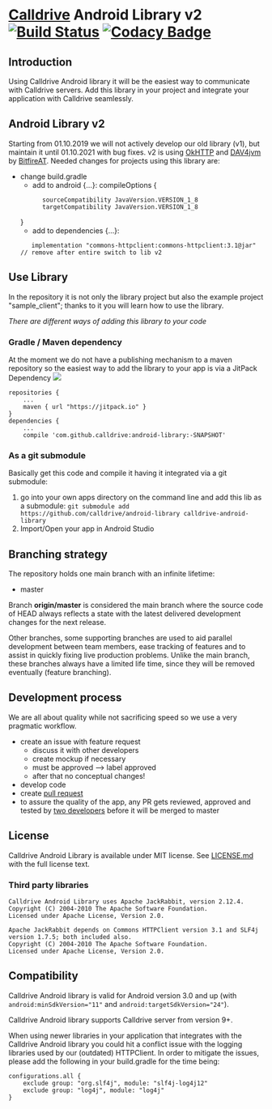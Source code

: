 # [Calldrive](https://calldrive.com) Android Library v2 [![Build Status](https://drone.calldrive.com/api/badges/calldrive/android-library/status.svg)](https://drone.calldrive.com/calldrive/android-library) [![Codacy Badge](https://api.codacy.com/project/badge/Grade/d9f94f04e0f447a6b21c0ae08f6f7594)](https://www.codacy.com/app/Calldrive/android-library?utm_source=github.com&amp;utm_medium=referral&amp;utm_content=calldrive/android-library&amp;utm_campaign=Badge_Grade)

## Introduction
Using Calldrive Android library it will be the easiest way to communicate with Calldrive servers.
Add this library in your project and integrate your application with Calldrive seamlessly.

## Android Library v2
Starting from 01.10.2019 we will not actively develop our old library (v1), but maintain it until 01.10.2021 with bug fixes.
v2 is using [OkHTTP](https://square.github.io/okhttp) and [DAV4jvm](https://gitlab.com/bitfireAT/dav4jvm) by [BitfireAT](https://www.bitfire.at/).
Needed changes for projects using this library are:
- change build.gradle
  - add to android {…}: compileOptions {
  ```
        sourceCompatibility JavaVersion.VERSION_1_8
        targetCompatibility JavaVersion.VERSION_1_8
  ```
    }
  -  add to dependencies {…}:
  ```
     implementation "commons-httpclient:commons-httpclient:3.1@jar" // remove after entire switch to lib v2
  ``` 

## Use Library
In the repository it is not only the library project but also the example project "sample_client"; 
thanks to it you will learn how to use the library.

*There are different ways of adding this library to your code*

### Gradle / Maven dependency
At the moment we do not have a publishing mechanism to a maven repository so the easiest way to add the library to your app is via a JitPack Dependency [![](https://jitpack.io/v/calldrive/android-library.svg)](https://jitpack.io/#calldrive/android-library)

```
repositories {
    ...
    maven { url "https://jitpack.io" }
}
dependencies {
    ...
    compile 'com.github.calldrive:android-library:-SNAPSHOT'
```

### As a git submodule
Basically get this code and compile it having it integrated via a git submodule:

1. go into your own apps directory on the command line and add this lib as a submodule: ```git submodule add https://github.com/calldrive/android-library calldrive-android-library```
2. Import/Open your app in Android Studio

##  Branching strategy
The repository holds one main branch with an infinite lifetime:

- master 

Branch __origin/master__ is considered the main branch where the source code of HEAD always reflects a state with the latest delivered development changes for the next release.

Other branches, some supporting branches are used to aid parallel development between team members, ease tracking of features and to assist in quickly fixing live production problems. Unlike the main branch, these branches always have a limited life time, since they will be removed eventually (feature branching).

## Development process
We are all about quality while not sacrificing speed so we use a very pragmatic workflow.

* create an issue with feature request
    * discuss it with other developers 
    * create mockup if necessary
    * must be approved --> label approved
    * after that no conceptual changes!
* develop code
* create [pull request](https://github.com/calldrive/android-library/pulls)
* to assure the quality of the app, any PR gets reviewed, approved and tested by [two developers](https://github.com/calldrive/android-library/blob/master/MAINTAINERS) before it will be merged to master

##  License

Calldrive Android Library is available under MIT license. See [LICENSE.md](https://github.com/calldrive/android-library/blob/master/LICENSE.md) with the full license text. 

### Third party libraries
```
Calldrive Android Library uses Apache JackRabbit, version 2.12.4. 
Copyright (C) 2004-2010 The Apache Software Foundation. 
Licensed under Apache License, Version 2.0.
```

```
Apache JackRabbit depends on Commons HTTPClient version 3.1 and SLF4j version 1.7.5; both included also. 
Copyright (C) 2004-2010 The Apache Software Foundation. 
Licensed under Apache License, Version 2.0.
```

## Compatibility

Calldrive Android library is valid for Android version 3.0 and up (with ```android:minSdkVersion="11"``` and ```android:targetSdkVersion="24"```).

Calldrive Android library supports Calldrive server from version 9+.

When using newer libraries in your application that integrates with the Calldrive Android library you could hit a conflict issue with the logging libraries used by our (outdated) HTTPClient. In order to mitigate the issues, please add the following in your build.gradle for the time being:

```
configurations.all {
    exclude group: "org.slf4j", module: "slf4j-log4j12"
    exclude group: "log4j", module: "log4j"
}
```
